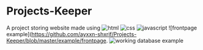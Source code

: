 # Projects-Keeper

A project storing website made using ![html]('https://github.com/tandpfun/skill-icons/blob/main/icons/HTML.svg') ![css]('https://camo.githubusercontent.com/b4befe54390ddf13216a4b89766f748847cd9240ca756eab2296d3e26da8e2ef/68747470733a2f2f696d672e736869656c64732e696f2f62616467652f637373332d2532333135373242362e7376673f7374796c653d666c6174266c6f676f3d63737333266c6f676f436f6c6f723d7768697465') ![javascript]('https://camo.githubusercontent.com/cbb8e4880d4bfab6d65ca222c95492345ecc8020a9c179729f9c35ddd789a632/68747470733a2f2f696d672e736869656c64732e696f2f62616467652f6a6176617363726970742d2532333332333333302e7376673f7374796c653d666c6174266c6f676f3d6a617661736372697074266c6f676f436f6c6f723d253233463744463145')
![frontpage example](https://github.com/ayxxn-shxrif/Projects-Keeper/blob/master/example/frontpage.
![working database example](https://github.com/ayxxn-shxrif/Projects-Keeper/blob/master/example/db.png?raw=true)

